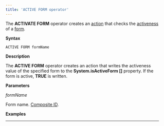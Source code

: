 ```yaml
---
title: 'ACTIVE FORM operator'
---
```


The **ACTIVATE FORM** operator creates an [action](Actions.md) that checks the [activeness](Activity_ACTIVE_.md) of a [form](Forms.md).

**Syntax**

    ACTIVE FORM formName

**Description**

The **ACTIVE FORM** operator creates an action that writes the activeness value of the specified form to the **System.isActiveForm \[\]** property. If the form is active, **TRUE** is written.

**Parameters**

*formName*

Form name. [Composite ID](IDs_1573053.html#IDs-cid).

**Examples**

************


  
